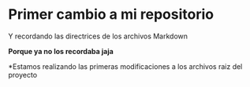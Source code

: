 # Primer cambio a mi repositorio

Y recordando las directrices de los archivos Markdown

**Porque ya no los recordaba jaja**

\*Estamos realizando las primeras modificaciones a los archivos raiz del proyecto
